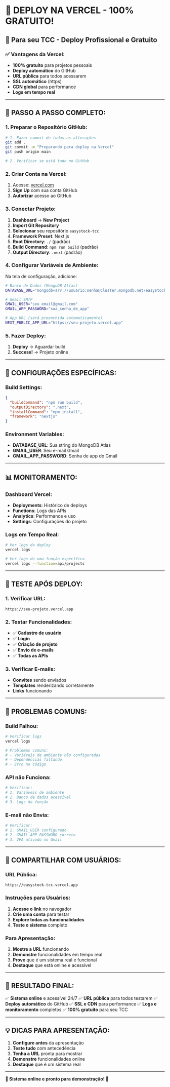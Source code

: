 # 🚀 **DEPLOY NA VERCEL - 100% GRATUITO!**

## 🎯 **Para seu TCC - Deploy Profissional e Gratuito**

### **✅ Vantagens da Vercel:**
- **100% gratuito** para projetos pessoais
- **Deploy automático** do GitHub
- **URL pública** para todos acessarem
- **SSL automático** (https)
- **CDN global** para performance
- **Logs em tempo real**

---

## 🚀 **PASSO A PASSO COMPLETO:**

### **1. Preparar o Repositório GitHub:**
```bash
# 1. Fazer commit de todas as alterações
git add .
git commit -m "Preparando para deploy na Vercel"
git push origin main

# 2. Verificar se está tudo no GitHub
```

### **2. Criar Conta na Vercel:**
1. Acesse: [vercel.com](https://vercel.com)
2. **Sign Up** com sua conta GitHub
3. **Autorizar** acesso ao GitHub

### **3. Conectar Projeto:**
1. **Dashboard** → **New Project**
2. **Import Git Repository**
3. **Selecionar** seu repositório `easystock-tcc`
4. **Framework Preset**: Next.js
5. **Root Directory**: `./` (padrão)
6. **Build Command**: `npm run build` (padrão)
7. **Output Directory**: `.next` (padrão)

### **4. Configurar Variáveis de Ambiente:**
Na tela de configuração, adicione:

```bash
# Banco de Dados (MongoDB Atlas)
DATABASE_URL="mongodb+srv://usuario:senha@cluster.mongodb.net/easystock"

# Gmail SMTP
GMAIL_USER="seu_email@gmail.com"
GMAIL_APP_PASSWORD="sua_senha_de_app"

# App URL (será preenchida automaticamente)
NEXT_PUBLIC_APP_URL="https://seu-projeto.vercel.app"
```

### **5. Fazer Deploy:**
1. **Deploy** → Aguardar build
2. **Success!** → Projeto online

---

## 🔧 **CONFIGURAÇÕES ESPECÍFICAS:**

### **Build Settings:**
```json
{
  "buildCommand": "npm run build",
  "outputDirectory": ".next",
  "installCommand": "npm install",
  "framework": "nextjs"
}
```

### **Environment Variables:**
- **DATABASE_URL**: Sua string do MongoDB Atlas
- **GMAIL_USER**: Seu e-mail Gmail
- **GMAIL_APP_PASSWORD**: Senha de app do Gmail

---

## 📊 **MONITORAMENTO:**

### **Dashboard Vercel:**
- **Deployments**: Histórico de deploys
- **Functions**: Logs das APIs
- **Analytics**: Performance e uso
- **Settings**: Configurações do projeto

### **Logs em Tempo Real:**
```bash
# Ver logs do deploy
vercel logs

# Ver logs de uma função específica
vercel logs --function=api/projects
```

---

## 🧪 **TESTE APÓS DEPLOY:**

### **1. Verificar URL:**
```
https://seu-projeto.vercel.app
```

### **2. Testar Funcionalidades:**
- ✅ **Cadastro de usuário**
- ✅ **Login**
- ✅ **Criação de projeto**
- ✅ **Envio de e-mails**
- ✅ **Todas as APIs**

### **3. Verificar E-mails:**
- **Convites** sendo enviados
- **Templates** renderizando corretamente
- **Links** funcionando

---

## 🚨 **PROBLEMAS COMUNS:**

### **Build Falhou:**
```bash
# Verificar logs
vercel logs

# Problemas comuns:
# - Variáveis de ambiente não configuradas
# - Dependências faltando
# - Erro no código
```

### **API não Funciona:**
```bash
# Verificar:
# 1. Variáveis de ambiente
# 2. Banco de dados acessível
# 3. Logs da função
```

### **E-mail não Envia:**
```bash
# Verificar:
# 1. GMAIL_USER configurado
# 2. GMAIL_APP_PASSWORD correto
# 3. 2FA ativado no Gmail
```

---

## 📱 **COMPARTILHAR COM USUÁRIOS:**

### **URL Pública:**
```
https://easystock-tcc.vercel.app
```

### **Instruções para Usuários:**
1. **Acesse o link** no navegador
2. **Crie uma conta** para testar
3. **Explore todas as funcionalidades**
4. **Teste o sistema** completo

### **Para Apresentação:**
1. **Mostre a URL** funcionando
2. **Demonstre** funcionalidades em tempo real
3. **Prove** que é um sistema real e funcional
4. **Destaque** que está online e acessível

---

## 🎉 **RESULTADO FINAL:**

✅ **Sistema online** e acessível 24/7
✅ **URL pública** para todos testarem
✅ **Deploy automático** do GitHub
✅ **SSL e CDN** para performance
✅ **Logs e monitoramento** completos
✅ **100% gratuito** para seu TCC

---

## 💡 **DICAS PARA APRESENTAÇÃO:**

1. **Configure antes** da apresentação
2. **Teste tudo** com antecedência
3. **Tenha a URL** pronta para mostrar
4. **Demonstre** funcionalidades online
5. **Destaque** que é um sistema real

---

**🎯 Sistema online e pronto para demonstração! 🚀**

